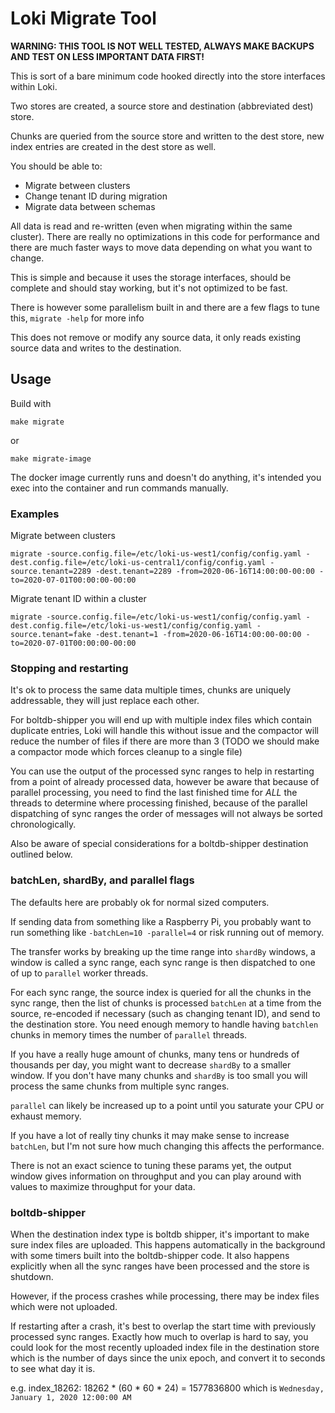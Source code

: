# Loki Migrate Tool

**WARNING: THIS TOOL IS NOT WELL TESTED, ALWAYS MAKE BACKUPS AND TEST ON LESS IMPORTANT DATA FIRST!**

This is sort of a bare minimum code hooked directly into the store interfaces within Loki.

Two stores are created, a source store and destination (abbreviated dest) store.

Chunks are queried from the source store and written to the dest store, new index entries are created in the dest store as well.

You should be able to:

* Migrate between clusters
* Change tenant ID during migration
* Migrate data between schemas

All data is read and re-written (even when migrating within the same cluster). There are really no optimizations in this code for performance and there are much faster ways to move data depending on what you want to change.

This is simple and because it uses the storage interfaces, should be complete and should stay working, but it's not optimized to be fast.

There is however some parallelism built in and there are a few flags to tune this, `migrate -help` for more info

This does not remove or modify any source data, it only reads existing source data and writes to the destination.

## Usage

Build with

```
make migrate
```

or

```
make migrate-image
```

The docker image currently runs and doesn't do anything, it's intended you exec into the container and run commands manually.


### Examples

Migrate between clusters

```
migrate -source.config.file=/etc/loki-us-west1/config/config.yaml -dest.config.file=/etc/loki-us-central1/config/config.yaml -source.tenant=2289 -dest.tenant=2289 -from=2020-06-16T14:00:00-00:00 -to=2020-07-01T00:00:00-00:00
```

Migrate tenant ID within a cluster

```
migrate -source.config.file=/etc/loki-us-west1/config/config.yaml -dest.config.file=/etc/loki-us-west1/config/config.yaml -source.tenant=fake -dest.tenant=1 -from=2020-06-16T14:00:00-00:00 -to=2020-07-01T00:00:00-00:00
```

### Stopping and restarting

It's ok to process the same data multiple times, chunks are uniquely addressable, they will just replace each other.

For boltdb-shipper you will end up with multiple index files which contain duplicate entries,
Loki will handle this without issue and the compactor will reduce the number of files if there are more than 3
(TODO we should make a compactor mode which forces cleanup to a single file)

You can use the output of the processed sync ranges to help in restarting from a point of already processed data,
however be aware that because of parallel processing, you need to find the last finished time for *ALL* the threads
to determine where processing finished, because of the parallel dispatching of sync ranges the order of messages
will not always be sorted chronologically.

Also be aware of special considerations for a boltdb-shipper destination outlined below.

### batchLen, shardBy, and parallel flags

The defaults here are probably ok for normal sized computers.

If sending data from something like a Raspberry Pi, you probably want to run something like `-batchLen=10 -parallel=4` or risk running out of memory.

The transfer works by breaking up the time range into `shardBy` windows, a window is called a sync range, 
each sync range is then dispatched to one of up to `parallel` worker threads.

For each sync range, the source index is queried for all the chunks in the sync range, then the list of chunks is processed `batchLen` at a time from the source, 
re-encoded if necessary (such as changing tenant ID), and send to the destination store. You need enough memory to handle having `batchlen` chunks in memory
times the number of `parallel` threads.

If you have a really huge amount of chunks, many tens or hundreds of thousands per day, you might want to decrease `shardBy` to a smaller window. 
If you don't have many chunks and `shardBy` is too small you will process the same chunks from multiple sync ranges.

`parallel` can likely be increased up to a point until you saturate your CPU or exhaust memory.

If you have a lot of really tiny chunks it may make sense to increase `batchLen`, but I'm not sure how much changing this affects the performance. 

There is not an exact science to tuning these params yet, 
the output window gives information on throughput and you can play around with values to maximize throughput for your data.


### boltdb-shipper

When the destination index type is boltdb shipper, it's important to make sure index files are uploaded. 
This happens automatically in the background with some timers built into the boltdb-shipper code.
It also happens explicitly when all the sync ranges have been processed and the store is shutdown.

However, if the process crashes while processing, there may be index files which were not uploaded.

If restarting after a crash, it's best to overlap the start time with previously processed sync ranges. 
Exactly how much to overlap is hard to say, you could look for the most recently uploaded index file in 
the destination store which is the number of days since the unix epoch, and convert it to seconds to see what day it is.

e.g. index_18262: 18262 * (60 * 60 * 24) = 1577836800 which is `Wednesday, January 1, 2020 12:00:00 AM`
